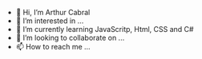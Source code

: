- 👋 Hi, I’m Arthur Cabral
- 👀 I’m interested in ...
- 🌱 I’m currently learning JavaScritp, Html, CSS and C#
- 💞️ I’m looking to collaborate on ...
- 📫 How to reach me ...


<!---
ArthurCR12/ArthurCR12 is a ✨ special ✨ repository because its `README.md` (this file) appears on your GitHub profile.
You can click the Preview link to take a look at your changes.
--->
